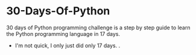 # 30-Days-Of-Python
30 days of Python programming challenge is a step by step guide to learn the Python programming language in 17 days.
- I'm not quick, I only just did only 17 days.
.

